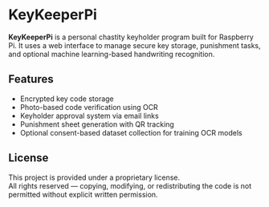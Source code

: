 # KeyKeeperPi

**KeyKeeperPi** is a personal chastity keyholder program built for Raspberry Pi. It uses a web interface to manage secure key storage, punishment tasks, and optional machine learning-based handwriting recognition.

## Features

- Encrypted key code storage
- Photo-based code verification using OCR
- Keyholder approval system via email links
- Punishment sheet generation with QR tracking
- Optional consent-based dataset collection for training OCR models

## License

This project is provided under a proprietary license.  
All rights reserved — copying, modifying, or redistributing the code is not permitted without explicit written permission.
